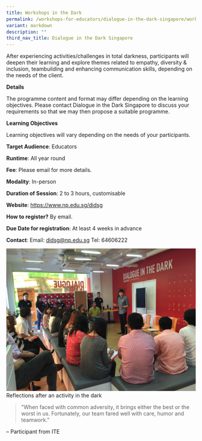 ```yaml
---
title: Workshops in the Dark
permalink: /workshops-for-educators/dialogue-in-the-dark-singapore/workshops-in-the-dark/
variant: markdown
description: ""
third_nav_title: Dialogue in the Dark Singapore
---
```

After experiencing activities/challenges in total darkness, participants will deepen their learning and explore themes related to empathy, diversity & inclusion, teambuilding and enhancing communication skills, depending on the needs of the client.

**Details**

The programme content and format may differ depending on the learning objectives. Please contact Dialogue in the Dark Singapore to discuss your requirements so that we may then propose a suitable programme.

**Learning Objectives**

Learning objectives will vary depending on the needs of your participants.

**Target Audience**: Educators

**Runtime**: All year round

**Fee**: Please email for more details.

**Modality**: In-person

**Duration of Session**: 2 to 3 hours, customisable

**Website**: https://www.np.edu.sg/didsg

**How to register?** By email.

**Due Date for registration**: At least 4 weeks in advance

**Contact**: Email: didsg@np.edu.sg Tel: 64606222

![](/images/workshops%20in%20the%20dark.jpg)
Reflections after an activity in the dark

> "When faced with common adversity, it brings either the best or the worst in us. Fortunately, our team fared well with care, humor and teamwork." 

– Participant from ITE